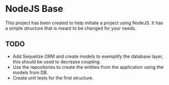 # NodeJS Base
This project has been created to help initiate a project using NodeJS. 
It has a simple structure that is meant to be changed for your needs. 

## TODO
- Add Sequelize ORM and create models to exemplify the database layer, this should be used to decrease coupling.
- Use the repositories to create the entities from the application using the models from DB.
- Create unit tests for the first structure.
